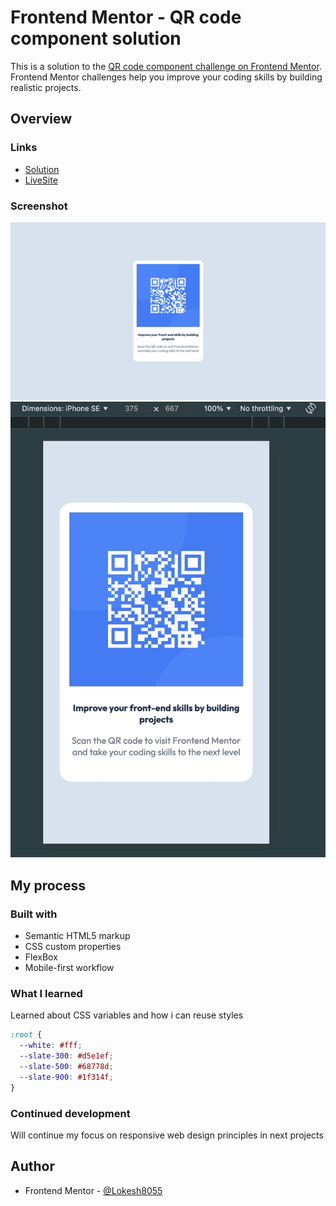 # Frontend Mentor - QR code component solution

This is a solution to the [QR code component challenge on Frontend Mentor](https://www.frontendmentor.io/challenges/qr-code-component-iux_sIO_H). Frontend Mentor challenges help you improve your coding skills by building realistic projects.

## Overview

### Links

- [Solution](https://github.com/Lokesh8055/frontendmentor.io/tree/main/qr-code-component)
- [LiveSite](https://qr-code-component-lp.netlify.app/)

### Screenshot

![Desktop](./screenshot/desktop.jpg)
![Mobile](./screenshot/mobile.jpg)

## My process

### Built with

- Semantic HTML5 markup
- CSS custom properties
- FlexBox
- Mobile-first workflow

### What I learned

Learned about CSS variables and how i can reuse styles

```css
:root {
  --white: #fff;
  --slate-300: #d5e1ef;
  --slate-500: #68778d;
  --slate-900: #1f314f;
}
```

### Continued development

Will continue my focus on responsive web design principles in next projects

## Author

- Frontend Mentor - [@Lokesh8055](https://www.frontendmentor.io/profile/Lokesh8055)
